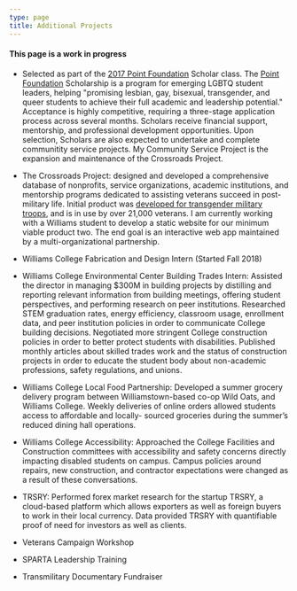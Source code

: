 ```yaml
---
type: page
title: Additional Projects
---
```


#### This page is a work in progress

* Selected as part of the [2017 Point Foundation](https://pointfoundation.org/wp-content/uploads/2017/06/2017-Point-Scholarships-announcement-1.pdf) Scholar class. The [Point Foundation](https://pointfoundation.org/) Scholarship is a program for emerging LGBTQ student leaders, helping "promising lesbian, gay, bisexual, transgender, and queer students to achieve their full academic and leadership potential." Acceptance is highly competitive, requiring a three-stage application process across several months. Scholars receive financial support, mentorship, and professional development opportunities. Upon selection, Scholars are also expected to undertake and complete communitity service projects. My Community Service Project is the expansion and maintenance of the Crossroads Project. 

* The Crossroads Project: designed and developed a comprehensive database of nonprofits, service organizations, academic institutions, and mentorship programs dedicated to assisting veterans succeed in post-military life. Initial product was [developed for transgender military troops](https://londonmeanswild.github.io/professional/2016/07/21/sparta.html), and is in use by over 21,000 veterans. I am currently working with a Williams student to develop a static website for our minimum viable product two. The end goal is an interactive web app maintained by a multi-organizational partnership. 

* Williams College Fabrication and Design Intern (Started Fall 2018)

* Williams College Environmental Center Building Trades Intern: Assisted the director in managing $300M in building projects by distilling and reporting relevant information from building meetings, offering student perspectives, and performing research on peer institutions. Researched STEM graduation rates, energy efficiency, classroom usage, enrollment data, and peer institution
policies in order to communicate College building decisions. Negotiated more stringent College construction policies in order to better protect students with disabilities. Published monthly articles about skilled trades work and the status of construction projects in order to educate the student body about non-academic professions, safety regulations, and unions.

* Williams College Local Food Partnership: Developed a summer grocery delivery program between Williamstown-based co-op Wild Oats, and Williams College. Weekly deliveries of online orders allowed students access to affordable and locally- sourced groceries during the summer’s reduced dining hall operations.

* Williams College Accessibility: Approached the College Facilities and Construction committees with accessibility and safety concerns directly impacting disabled students on campus. Campus policies around repairs, new construction, and contractor expectations were changed as a result of these conversations.

* TRSRY: Performed forex market research for the startup TRSRY, a cloud-based platform which allows exporters as well as foreign buyers to work in their local currency. Data provided TRSRY with quantifiable proof of need for investors as well as clients.

* Veterans Campaign Workshop
* SPARTA Leadership Training
* Transmilitary Documentary Fundraiser

